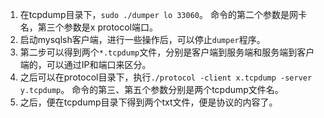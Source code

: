 1. 在tcpdump目录下，`sudo ./dumper lo 33060`。
  命令的第二个参数是网卡名，第三个参数是x protocol端口。
2. 启动mysqlsh客户端，进行一些操作后，可以停止`dumper`程序。
3. 第二步可以得到两个`*.tcpdump`文件，分别是客户端到服务端和服务端到客户端的，可以通过IP和端口来区分。
4. 之后可以在protocol目录下，执行`./protocol -client x.tcpdump -server y.tcpdump`。
  命令的第三、第五个参数分别是两个tcpdump文件名。
5. 之后，便在tcpdump目录下得到两个txt文件，便是协议的内容了。
